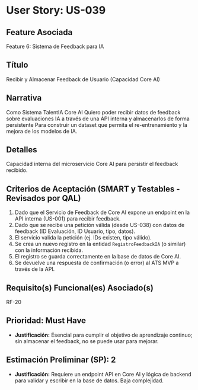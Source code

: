 # User Story: US-039

## Feature Asociada
Feature 6: Sistema de Feedback para IA

## Título
Recibir y Almacenar Feedback de Usuario (Capacidad Core AI)

## Narrativa
Como Sistema TalentIA Core AI
Quiero poder recibir datos de feedback sobre evaluaciones IA a través de una API interna y almacenarlos de forma persistente
Para construir un dataset que permita el re-entrenamiento y la mejora de los modelos de IA.

## Detalles
Capacidad interna del microservicio Core AI para persistir el feedback recibido.

## Criterios de Aceptación (SMART y Testables - Revisados por QAL)
1.  Dado que el Servicio de Feedback de Core AI expone un endpoint en la API interna (US-001) para recibir feedback.
2.  Dado que se recibe una petición válida (desde US-038) con datos de feedback (ID Evaluación, ID Usuario, tipo, datos).
3.  El servicio valida la petición (ej. IDs existen, tipo válido).
4.  Se crea un nuevo registro en la entidad `RegistroFeedbackIA` (o similar) con la información recibida.
5.  El registro se guarda correctamente en la base de datos de Core AI.
6.  Se devuelve una respuesta de confirmación (o error) al ATS MVP a través de la API.

## Requisito(s) Funcional(es) Asociado(s)
RF-20

## Prioridad: Must Have
* **Justificación:** Esencial para cumplir el objetivo de aprendizaje continuo; sin almacenar el feedback, no se puede usar para mejorar.

## Estimación Preliminar (SP): 2
* **Justificación:** Requiere un endpoint API en Core AI y lógica de backend para validar y escribir en la base de datos. Baja complejidad.